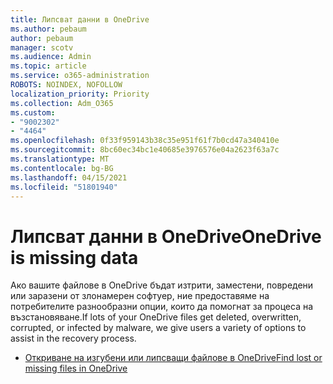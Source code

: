 ```yaml
---
title: Липсват данни в OneDrive
ms.author: pebaum
author: pebaum
manager: scotv
ms.audience: Admin
ms.topic: article
ms.service: o365-administration
ROBOTS: NOINDEX, NOFOLLOW
localization_priority: Priority
ms.collection: Adm_O365
ms.custom:
- "9002302"
- "4464"
ms.openlocfilehash: 0f33f959143b38c35e951f61f7b0cd47a340410e
ms.sourcegitcommit: 8bc60ec34bc1e40685e3976576e04a2623f63a7c
ms.translationtype: MT
ms.contentlocale: bg-BG
ms.lasthandoff: 04/15/2021
ms.locfileid: "51801940"
---
```

# <a name="onedrive-is-missing-data"></a><span data-ttu-id="37fcc-102">Липсват данни в OneDrive</span><span class="sxs-lookup"><span data-stu-id="37fcc-102">OneDrive is missing data</span></span>

<span data-ttu-id="37fcc-103">Ако вашите файлове в OneDrive бъдат изтрити, заместени, повредени или заразени от злонамерен софтуер, ние предоставяме на потребителите разнообразни опции, които да помогнат за процеса на възстановяване.</span><span class="sxs-lookup"><span data-stu-id="37fcc-103">If lots of your OneDrive files get deleted, overwritten, corrupted, or infected by malware, we give users a variety of options to assist in the recovery process.</span></span>

- [<span data-ttu-id="37fcc-104">Откриване на изгубени или липсващи файлове в OneDrive</span><span class="sxs-lookup"><span data-stu-id="37fcc-104">Find lost or missing files in OneDrive</span></span>](https://go.microsoft.com/fwlink/?linkid=2125166)
